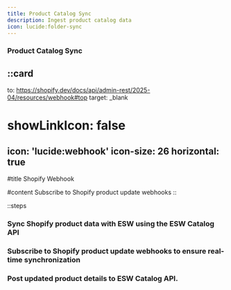```yaml
---
title: Product Catalog Sync
description: Ingest product catalog data
icon: lucide:folder-sync
---
```


### Product Catalog Sync

::card
---
to: https://shopify.dev/docs/api/admin-rest/2025-04/resources/webhook#top
target: _blank
# showLinkIcon: false
icon: 'lucide:webhook'
icon-size: 26
horizontal: true
---

#title
Shopify Webhook

#content
Subscribe to Shopify product update webhooks
::


::steps
### Sync Shopify product data with ESW using the ESW Catalog API

### Subscribe to Shopify product update webhooks to ensure real-time synchronization

### Post updated product details to ESW Catalog API.





         
